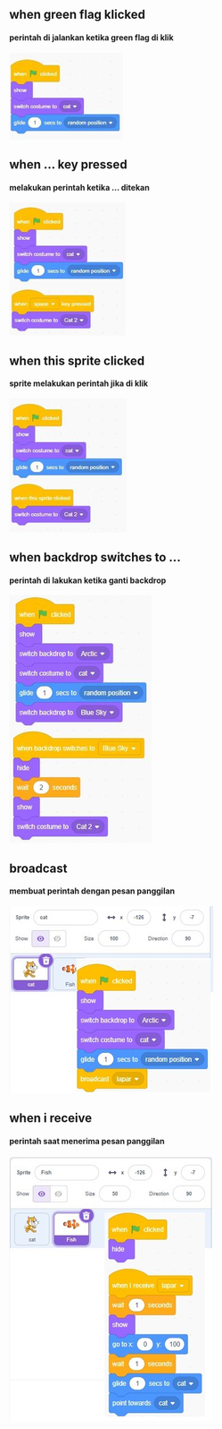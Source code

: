 ## when green flag klicked
#### perintah di jalankan ketika green flag di klik
![](green-flag.png)
## when ... key pressed
#### melakukan perintah ketika ... ditekan
![](when-key-pressed.png)
## when this sprite clicked
#### sprite melakukan perintah jika di klik
![](when-this-sprite-clicked.png)
## when backdrop switches to ...
#### perintah di lakukan ketika ganti backdrop
![](when-backdrop-switches.png)
## broadcast 
#### membuat perintah dengan pesan panggilan
![](broadcast.png)
## when i receive
#### perintah  saat menerima pesan panggilan
![](when-i-receive.png)
